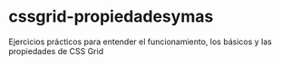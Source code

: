 # cssgrid-propiedadesymas
Ejercicios prácticos para entender el funcionamiento, los básicos y las propiedades de CSS Grid
